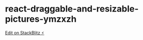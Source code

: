 # react-draggable-and-resizable-pictures-ymzxzh

[Edit on StackBlitz ⚡️](https://stackblitz.com/edit/react-draggable-and-resizable-pictures-ymzxzh)